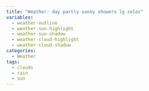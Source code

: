 ```yaml
---
title: "Weather: day partly sunny showers lg color"
variables:
  - weather-outline
  - weather-sun-highlight
  - weather-sun-shadow
  - weather-cloud-highlight
  - weather-cloud-shadow
categories:
  - Weather
tags:
  - clouds
  - rain
  - sun
---
```

